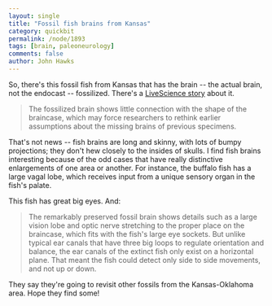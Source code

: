 ```yaml
---
layout: single 
title: "Fossil fish brains from Kansas" 
category: quickbit
permalink: /node/1893
tags: [brain, paleoneurology] 
comments: false 
author: John Hawks 
---
```


So, there's this fossil fish from Kansas that has the brain -- the actual brain, not the endocast -- fossilized. There's a <a href="http://www.msnbc.msn.com/id/29471342/">LiveScience story</a> about it.

<blockquote>The fossilized brain shows little connection with the shape of the braincase, which may force researchers to rethink earlier assumptions about the missing brains of previous specimens. </blockquote>

That's not news -- fish brains are long and skinny, with lots of bumpy projections; they don't hew closely to the insides of skulls. I find fish brains interesting because of the odd cases that have really distinctive enlargements of one area or another. For instance, the buffalo fish has a large vagal lobe, which receives input from a unique sensory organ in the fish's palate. 

This fish has great big eyes. And: 

<blockquote>The remarkably preserved fossil brain shows details such as a large vision lobe and optic nerve stretching to the proper place on the braincase, which fits with the fish's large eye sockets. But unlike typical ear canals that have three big loops to regulate orientation and balance, the ear canals of the extinct fish only exist on a horizontal plane. That meant the fish could detect only side to side movements, and not up or down.</blockquote>

They say they're going to revisit other fossils from the Kansas-Oklahoma area. Hope they find some!

